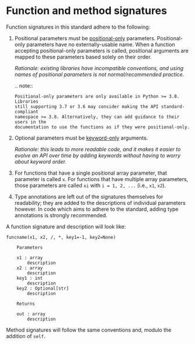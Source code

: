 # Function and method signatures

Function signatures in this standard adhere to the following:

1. Positional parameters must be
   [positional-only](https://www.python.org/dev/peps/pep-0570/) parameters.
   Positional-only parameters have no externally-usable name. When a function
   accepting positional-only parameters is called, positional arguments are
   mapped to these parameters based solely on their order.

   _Rationale: existing libraries have incompatible conventions, and using names
   of positional parameters is not normal/recommended practice._

   .. note::

       Positional-only parameters are only available in Python >= 3.8. Libraries
       still supporting 3.7 or 3.6 may consider making the API standard-compliant
       namespace >= 3.8. Alternatively, they can add guidance to their users in the
       documentation to use the functions as if they were positional-only. 

2. Optional parameters must be
   [keyword-only](https://www.python.org/dev/peps/pep-3102/) arguments.

   _Rationale: this leads to more readable code, and it makes it easier to
   evolve an API over time by adding keywords without having to worry about
   keyword order._

3. For functions that have a single positional array parameter, that parameter
   is called `x`. For functions that have multiple array parameters, those
   parameters are called `xi` with `i = 1, 2, ...` (i.e., `x1`, `x2`).

4. Type annotations are left out of the signatures themselves for readability;
   they are added to the descriptions of individual parameters however. In code
   which aims to adhere to the standard, adding type annotations is strongly
   recommended.

A function signature and description will look like:

```
funcname(x1, x2, /, *, key1=-1, key2=None)

    Parameters

    x1 : array
        description
    x2 : array
        description
    key1 : int
        description
    key2 : Optional[str]
        description

    Returns

    out : array
        description
```

Method signatures will follow the same conventions and, modulo the addition of
`self`.
